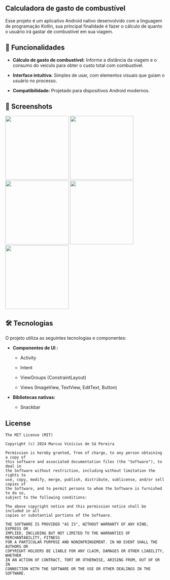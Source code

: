 ## Calculadora de gasto de combustível
Esse projeto é um aplicativo Android nativo desenvolvido com a linguagem de programação Kotlin, sua principal finalidade é fazer o cálculo de quanto o usuário irá gastar de combustível em sua viagem.


## 🚀 Funcionalidades

- **Cálculo de gasto de combustível:** Informe a distância da viagem e o consumo do veículo para obter o custo total com combustível.

- **Interface intuitiva:** Simples de usar, com elementos visuais que guiam o usuário no processo.

- **Compatibilidade:** Projetado para dispositivos Android modernos.

## :camera_flash: Screenshots
<!-- You can add more screenshots here if you like -->
<img src="https://github.com/user-attachments/assets/0dba0540-89f7-48a2-8231-22a28ad41922" width=200/>
<img src="https://github.com/user-attachments/assets/01dd8b87-7b61-4e4c-8276-8339cb9a2be0" width=200/>
<img src="https://github.com/user-attachments/assets/1a9e0c78-99e3-4fe2-9ddc-b2b0dcad1fd2" width=200/>
<img src="https://github.com/user-attachments/assets/c4399f93-ebb3-4474-9c28-d394bbe590e4" width=200/>
<img src="https://github.com/user-attachments/assets/46a681ad-ccf0-4f5b-b010-3c7c01f15ae0" width=200/>



## 🛠️ Tecnologias
O projeto utiliza as seguintes tecnologias e componentes:

- **Componentes de UI :**

    - Activity

    - Intent

    - ViewGroups (ConstraintLayout)

    - Views (ImageView, TextView, EditText, Button)

- **Bibliotecas nativas:**

    - Snackbar


## License
```
The MIT License (MIT)

Copyright (c) 2024 Marcus Vinícius de Sá Pereira

Permission is hereby granted, free of charge, to any person obtaining a copy of
this software and associated documentation files (the "Software"), to deal in
the Software without restriction, including without limitation the rights to
use, copy, modify, merge, publish, distribute, sublicense, and/or sell copies of
the Software, and to permit persons to whom the Software is furnished to do so,
subject to the following conditions:

The above copyright notice and this permission notice shall be included in all
copies or substantial portions of the Software.

THE SOFTWARE IS PROVIDED "AS IS", WITHOUT WARRANTY OF ANY KIND, EXPRESS OR
IMPLIED, INCLUDING BUT NOT LIMITED TO THE WARRANTIES OF MERCHANTABILITY, FITNESS
FOR A PARTICULAR PURPOSE AND NONINFRINGEMENT. IN NO EVENT SHALL THE AUTHORS OR
COPYRIGHT HOLDERS BE LIABLE FOR ANY CLAIM, DAMAGES OR OTHER LIABILITY, WHETHER
IN AN ACTION OF CONTRACT, TORT OR OTHERWISE, ARISING FROM, OUT OF OR IN
CONNECTION WITH THE SOFTWARE OR THE USE OR OTHER DEALINGS IN THE SOFTWARE.
```
